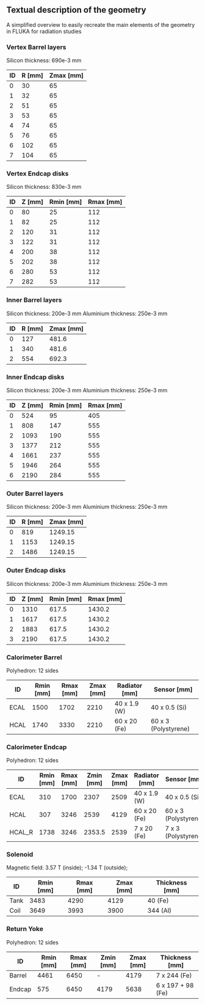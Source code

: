 ## Textual description of the geometry
A simplified overview to easily recreate the main elements of the geometry in FLUKA for radiation studies

### Vertex Barrel layers
Silicon thickness: 690e-3 mm

|ID | R [mm]    | Zmax [mm] |
|---|-----------|-----------|
|0  | 30        | 65        |
|1  | 32        | 65        |
|2  | 51        | 65        |
|3  | 53        | 65        |
|4  | 74        | 65        |
|5  | 76        | 65        |
|6  | 102       | 65        |
|7  | 104       | 65        |


### Vertex Endcap disks
Silicon thickness: 830e-3 mm

|ID | Z [mm]    | Rmin [mm] | Rmax [mm] |
|---|-----------|-----------|-----------|
|0  | 80        | 25        | 112       |
|1  | 82        | 25        | 112       |
|2  | 120       | 31        | 112       |
|3  | 122       | 31        | 112       |
|4  | 200       | 38        | 112       |
|5  | 202       | 38        | 112       |
|6  | 280       | 53        | 112       |
|7  | 282       | 53        | 112       |


### Inner Barrel layers
Silicon thickness: 200e-3 mm
Aluminium thickness: 250e-3 mm

|ID | R [mm]    | Zmax [mm] |
|---|-----------|-----------|
|0  | 127       | 481.6     |
|1  | 340       | 481.6     |
|2  | 554       | 692.3     |


### Inner Endcap disks
Silicon thickness: 200e-3 mm
Aluminium thickness: 250e-3 mm

|ID | Z [mm]    | Rmin [mm] | Rmax [mm] |
|---|-----------|-----------|-----------|
|0  | 524       | 95        | 405       |
|1  | 808       | 147       | 555       |
|2  | 1093      | 190       | 555       |
|3  | 1377      | 212       | 555       |
|4  | 1661      | 237       | 555       |
|5  | 1946      | 264       | 555       |
|6  | 2190      | 284       | 555       |


### Outer Barrel layers
Silicon thickness: 200e-3 mm
Aluminium thickness: 250e-3 mm

|ID | R [mm]    | Zmax [mm] |
|---|-----------|-----------|
|0  | 819       | 1249.15   |
|1  | 1153      | 1249.15   |
|2  | 1486      | 1249.15   |


### Outer Endcap disks
Silicon thickness: 200e-3 mm
Aluminium thickness: 250e-3 mm

|ID | Z [mm]    | Rmin [mm] | Rmax [mm] |
|---|-----------|-----------|-----------|
|0  | 1310      | 617.5     | 1430.2    |
|1  | 1617      | 617.5     | 1430.2    |
|2  | 1883      | 617.5     | 1430.2    |
|3  | 2190      | 617.5     | 1430.2    |


### Calorimeter Barrel
Polyhedron: 12 sides

|ID     | Rmin  [mm]| Rmax [mm] | Zmax [mm] | Radiator [mm] | Sensor [mm]           |
|-------|-----------|-----------|-----------|---------------|-----------------------|
|ECAL   | 1500      | 1702      | 2210      | 40 x 1.9 (W)  | 40 x 0.5 (Si)         |
|HCAL   | 1740      | 3330      | 2210      | 60 x 20 (Fe)  | 60 x 3 (Polystyrene)  |

### Calorimeter Endcap
Polyhedron: 12 sides

|ID     | Rmin  [mm]| Rmax [mm] | Zmin [mm] | Zmax [mm] | Radiator [mm] | Sensor [mm]           |
|-------|-----------|-----------|-----------|-----------|---------------|-----------------------|
|ECAL   | 310       | 1700      | 2307      | 2509      | 40 x 1.9 (W)  | 40 x 0.5 (Si)         |
|HCAL   | 307       | 3246      | 2539      | 4129      | 60 x 20 (Fe)  | 60 x 3 (Polystyrene)  |
|HCAL_R | 1738      | 3246      | 2353.5    | 2539      | 7 x 20 (Fe)   | 7 x 3 (Polystyrene)   |


### Solenoid
Magnetic field: 3.57 T (inside);  -1.34 T (outside);

|ID     | Rmin  [mm]| Rmax [mm] | Zmax [mm] | Thickness [mm] |
|-------|-----------|-----------|-----------|----------------|
|Tank   | 3483      | 4290      | 4129      | 40 (Fe)        |
|Coil   | 3649      | 3993      | 3900      | 344 (Al)       |


### Return Yoke
Polyhedron: 12 sides

|ID     | Rmin  [mm]| Rmax [mm] | Zmin [mm] | Zmax [mm] | Thickness [mm]    |
|-------|-----------|-----------|-----------|-----------|-------------------|
|Barrel | 4461      | 6450      | -         | 4179      | 7 x 244 (Fe)      |
|Endcap | 575       | 6450      | 4179      | 5638      | 6 x 197 + 98 (Fe) |

